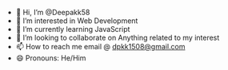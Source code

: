 - 👋 Hi, I’m @Deepakk58
- 👀 I’m interested in Web Development
- 🌱 I’m currently learning JavaScript
- 💞️ I’m looking to collaborate on Anything related to my interest
- 📫 How to reach me email @ dpkk1508@gmail.com
- 😄 Pronouns: He/Him

<!---
Deepakk58/Deepakk58 is a ✨ special ✨ repository because its `README.md` (this file) appears on your GitHub profile.
You can click the Preview link to take a look at your changes.
--->
